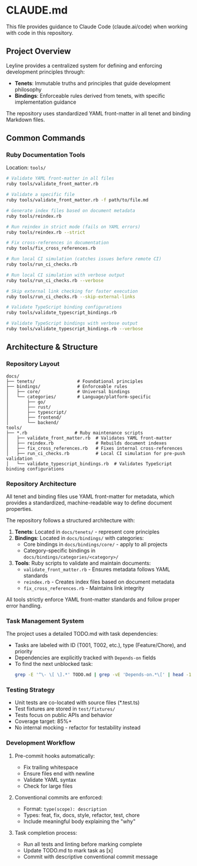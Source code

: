 # CLAUDE.md

This file provides guidance to Claude Code (claude.ai/code) when working with code in this repository.

## Project Overview

Leyline provides a centralized system for defining and enforcing development principles through:
- **Tenets**: Immutable truths and principles that guide development philosophy
- **Bindings**: Enforceable rules derived from tenets, with specific implementation guidance

The repository uses standardized YAML front-matter in all tenet and binding Markdown files.

## Common Commands

### Ruby Documentation Tools
Location: `tools/`

```bash
# Validate YAML front-matter in all files
ruby tools/validate_front_matter.rb

# Validate a specific file
ruby tools/validate_front_matter.rb -f path/to/file.md

# Generate index files based on document metadata
ruby tools/reindex.rb

# Run reindex in strict mode (fails on YAML errors)
ruby tools/reindex.rb --strict

# Fix cross-references in documentation
ruby tools/fix_cross_references.rb

# Run local CI simulation (catches issues before remote CI)
ruby tools/run_ci_checks.rb

# Run local CI simulation with verbose output
ruby tools/run_ci_checks.rb --verbose

# Skip external link checking for faster execution
ruby tools/run_ci_checks.rb --skip-external-links

# Validate TypeScript binding configurations
ruby tools/validate_typescript_bindings.rb

# Validate TypeScript bindings with verbose output
ruby tools/validate_typescript_bindings.rb --verbose
```


## Architecture & Structure

### Repository Layout
```
docs/
├── tenets/                # Foundational principles
├── bindings/              # Enforceable rules
│   ├── core/              # Universal bindings
│   └── categories/        # Language/platform-specific
│       ├── go/
│       ├── rust/
│       ├── typescript/
│       ├── frontend/
│       └── backend/
tools/
├── *.rb                  # Ruby maintenance scripts
│   ├── validate_front_matter.rb  # Validates YAML front-matter
│   ├── reindex.rb                # Rebuilds document indexes
│   ├── fix_cross_references.rb   # Fixes internal cross-references
│   ├── run_ci_checks.rb          # Local CI simulation for pre-push validation
│   └── validate_typescript_bindings.rb  # Validates TypeScript binding configurations
```

### Repository Architecture

All tenet and binding files use YAML front-matter for metadata, which provides a standardized, machine-readable way to define document properties.

The repository follows a structured architecture with:

1. **Tenets**: Located in `docs/tenets/` - represent core principles
2. **Bindings**: Located in `docs/bindings/` with categories:
   - Core bindings in `docs/bindings/core/` - apply to all projects
   - Category-specific bindings in `docs/bindings/categories/<category>/`
3. **Tools**: Ruby scripts to validate and maintain documents:
   - `validate_front_matter.rb` - Ensures metadata follows YAML standards
   - `reindex.rb` - Creates index files based on document metadata
   - `fix_cross_references.rb` - Maintains link integrity

All tools strictly enforce YAML front-matter standards and follow proper error handling.

### Task Management System

The project uses a detailed TODO.md with task dependencies:
- Tasks are labeled with ID (T001, T002, etc.), type (Feature/Chore), and priority
- Dependencies are explicitly tracked with `Depends-on` fields
- To find the next unblocked task:
  ```bash
  grep -E '^\- \[ \].*' TODO.md | grep -vE 'Depends‑on.*\[' | head -1
  ```

### Testing Strategy

- Unit tests are co-located with source files (*.test.ts)
- Test fixtures are stored in `test/fixtures/`
- Tests focus on public APIs and behavior
- Coverage target: 85%+
- No internal mocking - refactor for testability instead

### Development Workflow

1. Pre-commit hooks automatically:
   - Fix trailing whitespace
   - Ensure files end with newline
   - Validate YAML syntax
   - Check for large files

2. Conventional commits are enforced:
   - Format: `type(scope): description`
   - Types: feat, fix, docs, style, refactor, test, chore
   - Include meaningful body explaining the "why"

3. Task completion process:
   - Run all tests and linting before marking complete
   - Update TODO.md to mark task as [x]
   - Commit with descriptive conventional commit message
